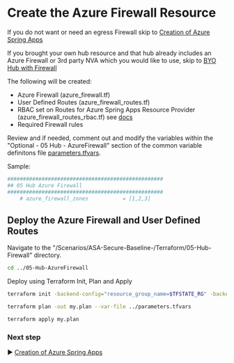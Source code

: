 # Create the Azure Firewall Resource

If you do not want or need an egress Firewall skip to [Creation of Azure Spring Apps](./06-LZ-SpringApps.md)

If you brought your own hub resource and that hub already includes an Azure Firewall or 3rd party NVA which you would like to use, skip to [BYO Hub with Firewall](./05-Hub-BYO-Firewall-Routes.md)

The following will be created:
* Azure Firewall (azure_firewall.tf)
* User Defined Routes (azure_firewall_routes.tf)
* RBAC set on Routes for Azure Spring Apps Resource Provider (azure_firewall_routes_rbac.tf) see [docs](https://learn.microsoft.com/en-us/azure/spring-apps/how-to-create-user-defined-route-instance#add-a-role-for-an-azure-spring-apps-resource-provider)
* Required Firewall rules

Review and if needed, comment out and modify the variables within the "Optional - 05 Hub - AzureFirewall" section of the common variable definitons file [parameters.tfvars](./parameters.tfvars). 

Sample:

```bash
##################################################
## 05 Hub Azure Firewall
##################################################
    # azure_firewall_zones           = [1,2,3]


```
## Deploy the Azure Firewall and User Defined Routes

Navigate to the "/Scenarios/ASA-Secure-Baseline-/Terraform/05-Hub-Firewall" directory. 

```bash
cd ../05-Hub-AzureFirewall
```

Deploy using Terraform Init, Plan and Apply

```bash
terraform init -backend-config="resource_group_name=$TFSTATE_RG" -backend-config="storage_account_name=$STORAGEACCOUNTNAME" -backend-config="container_name=$CONTAINERNAME"
```

```bash
terraform plan -out my.plan --var-file ../parameters.tfvars
```

```bash
terraform apply my.plan
```

### Next step

:arrow_forward: [Creation of Azure Spring Apps](./06-LZ-SpringApps.md)